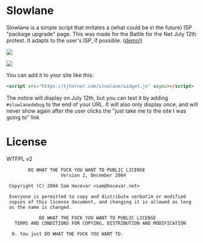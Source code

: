 # Slowlane

Slowlane is a simple script that imitates a (what could be in the future)
ISP "package upgrade" page. This was made for the Battle for the Net July 12th
protest. It adapts to the user's ISP, if possible. ([demo!](https://tjhorner.com/slowlane/))

![](https://i.imgur.com/QZQYDsT.png)

![](https://i.imgur.com/cdV6a1R.png)

You can add it to your site like this:

```html
<script src="https://tjhorner.com/slowlane/widget.js" async></script>
```

The notice will display on July 12th, but you can test it by adding
`#slowlanedebug` to the end of your URL. It will also only display
once, and will never show again after the user clicks the "just take
me to the site I was going to" link

# License

WTFPL v2

```
        DO WHAT THE FUCK YOU WANT TO PUBLIC LICENSE 
                    Version 2, December 2004 

 Copyright (C) 2004 Sam Hocevar <sam@hocevar.net> 

 Everyone is permitted to copy and distribute verbatim or modified 
 copies of this license document, and changing it is allowed as long 
 as the name is changed. 

            DO WHAT THE FUCK YOU WANT TO PUBLIC LICENSE 
   TERMS AND CONDITIONS FOR COPYING, DISTRIBUTION AND MODIFICATION 

  0. You just DO WHAT THE FUCK YOU WANT TO.
```
